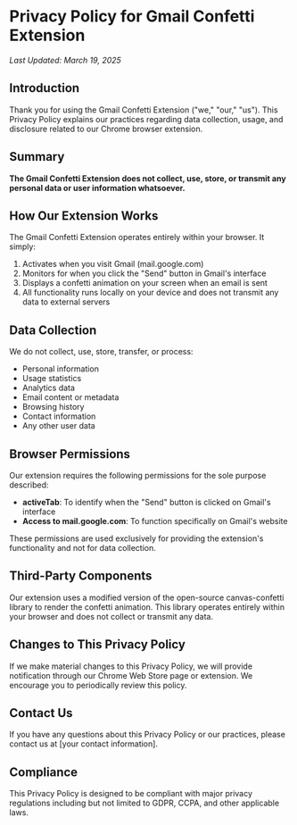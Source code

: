 # Privacy Policy for Gmail Confetti Extension

*Last Updated: March 19, 2025*

## Introduction

Thank you for using the Gmail Confetti Extension ("we," "our," "us"). This Privacy Policy explains our practices regarding data collection, usage, and disclosure related to our Chrome browser extension.

## Summary

**The Gmail Confetti Extension does not collect, use, store, or transmit any personal data or user information whatsoever.**

## How Our Extension Works

The Gmail Confetti Extension operates entirely within your browser. It simply:

1. Activates when you visit Gmail (mail.google.com)
2. Monitors for when you click the "Send" button in Gmail's interface
3. Displays a confetti animation on your screen when an email is sent
4. All functionality runs locally on your device and does not transmit any data to external servers

## Data Collection

We do not collect, use, store, transfer, or process:
- Personal information
- Usage statistics
- Analytics data
- Email content or metadata
- Browsing history
- Contact information
- Any other user data

## Browser Permissions

Our extension requires the following permissions for the sole purpose described:

- **activeTab**: To identify when the "Send" button is clicked on Gmail's interface
- **Access to mail.google.com**: To function specifically on Gmail's website

These permissions are used exclusively for providing the extension's functionality and not for data collection.

## Third-Party Components

Our extension uses a modified version of the open-source canvas-confetti library to render the confetti animation. This library operates entirely within your browser and does not collect or transmit any data.

## Changes to This Privacy Policy

If we make material changes to this Privacy Policy, we will provide notification through our Chrome Web Store page or extension. We encourage you to periodically review this policy.

## Contact Us

If you have any questions about this Privacy Policy or our practices, please contact us at [your contact information].

## Compliance

This Privacy Policy is designed to be compliant with major privacy regulations including but not limited to GDPR, CCPA, and other applicable laws.